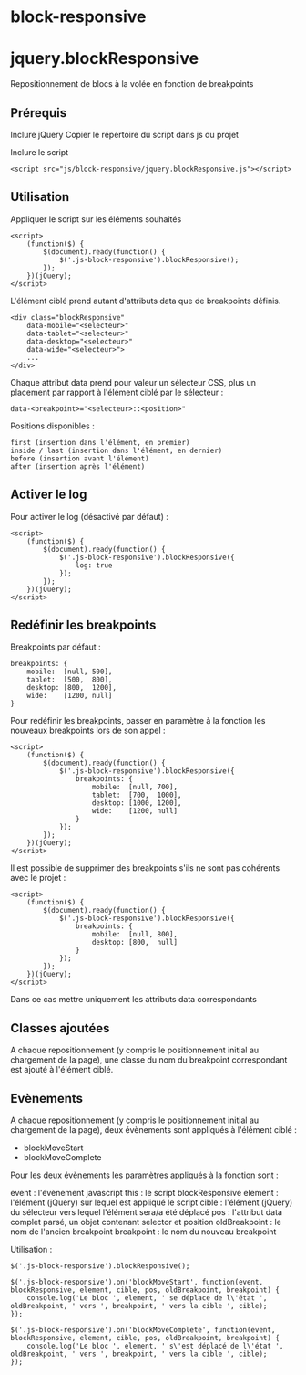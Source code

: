 # block-responsive

jquery.blockResponsive
===========

Repositionnement de blocs à la volée en fonction de breakpoints


Prérequis
----------

Inclure jQuery
Copier le répertoire du script dans js du projet

Inclure le script

    <script src="js/block-responsive/jquery.blockResponsive.js"></script>


Utilisation
----------

Appliquer le script sur les éléments souhaités

    <script>
        (function($) {
            $(document).ready(function() {
                $('.js-block-responsive').blockResponsive();
            });
        })(jQuery);
    </script>

L'élément ciblé prend autant d'attributs data que de breakpoints définis.

    <div class="blockResponsive"
        data-mobile="<selecteur>"
        data-tablet="<selecteur>"
        data-desktop="<selecteur>"
        data-wide="<selecteur>">
        ...
    </div>

Chaque attribut data prend pour valeur un sélecteur CSS, plus un placement par rapport à l'élément ciblé par le sélecteur :

    data-<breakpoint>="<selecteur>::<position>"

Positions disponibles :

    first (insertion dans l'élément, en premier)
    inside / last (insertion dans l'élément, en dernier)
    before (insertion avant l'élément)
    after (insertion après l'élément)


Activer le log
----------

Pour activer le log (désactivé par défaut) :

    <script>
        (function($) {
            $(document).ready(function() {
                $('.js-block-responsive').blockResponsive({
                    log: true
                });
            });
        })(jQuery);
    </script>


Redéfinir les breakpoints
----------

Breakpoints par défaut :

    breakpoints: {
        mobile:  [null, 500],
        tablet:  [500,  800],
        desktop: [800,  1200],
        wide:    [1200, null]
    }

Pour redéfinir les breakpoints, passer en paramètre à la fonction les nouveaux breakpoints lors de son appel :

    <script>
        (function($) {
            $(document).ready(function() {
                $('.js-block-responsive').blockResponsive({
                    breakpoints: {
                        mobile:  [null, 700],
                        tablet:  [700,  1000],
                        desktop: [1000, 1200],
                        wide:    [1200, null]
                    }
                });
            });
        })(jQuery);
    </script>

Il est possible de supprimer des breakpoints s'ils ne sont pas cohérents avec le projet :

    <script>
        (function($) {
            $(document).ready(function() {
                $('.js-block-responsive').blockResponsive({
                    breakpoints: {
                        mobile:  [null, 800],
                        desktop: [800,  null]
                    }
                });
            });
        })(jQuery);
    </script>

Dans ce cas mettre uniquement les attributs data correspondants


Classes ajoutées
----------

A chaque repositionnement (y compris le positionnement initial au chargement de la page),
une classe du nom du breakpoint correspondant est ajouté à l'élément ciblé.


Evènements
----------

A chaque repositionnement (y compris le positionnement initial au chargement de la page),
deux évènements sont appliqués à l'élément ciblé :

* blockMoveStart
* blockMoveComplete

Pour les deux évènements les paramètres appliqués à la fonction sont :

event : l'évènement javascript
this : le script blockResponsive
element : l'élément (jQuery) sur lequel est appliqué le script
cible : l'élément (jQuery) du sélecteur vers lequel l'élément sera/a été déplacé
pos : l'attribut data complet parsé, un objet contenant selector et position
oldBreakpoint : le nom de l'ancien breakpoint
breakpoint : le nom du nouveau breakpoint

Utilisation :

    $('.js-block-responsive').blockResponsive();

    $('.js-block-responsive').on('blockMoveStart', function(event, blockResponsive, element, cible, pos, oldBreakpoint, breakpoint) {
        console.log('Le bloc ', element, ' se déplace de l\'état ', oldBreakpoint, ' vers ', breakpoint, ' vers la cible ', cible);
    });

    $('.js-block-responsive').on('blockMoveComplete', function(event, blockResponsive, element, cible, pos, oldBreakpoint, breakpoint) {
        console.log('Le bloc ', element, ' s\'est déplacé de l\'état ', oldBreakpoint, ' vers ', breakpoint, ' vers la cible ', cible);
    });
